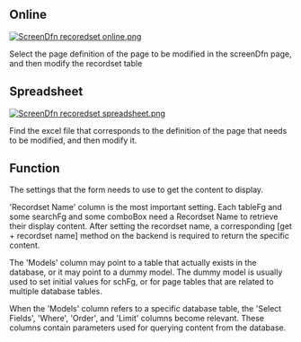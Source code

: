 ## Online

[![ScreenDfn recoredset
online.png](images/ScreenDfn_recoredset_online.png)](images/ScreenDfn_recoredset_online.png)

Select the page definition of the page to be modified in the screenDfn page,
and then modify the recordset table

## Spreadsheet

[![ScreenDfn recoredset
spreadsheet.png](images/ScreenDfn_recoredset_spreadsheet.png)](images/ScreenDfn_recoredset_spreadsheet.png)

Find the excel file that corresponds to the definition of the page that needs
to be modified, and then modify it.

  

## Function

The settings that the form needs to use to get the content to display.

'Recordset Name' column is the most important setting. Each tableFg and some
searchFg and some comboBox need a Recordset Name to retrieve their display
content. After setting the recordset name, a corresponding [get + recordset
name] method on the backend is required to return the specific content.

The 'Models' column may point to a table that actually exists in the database,
or it may point to a dummy model. The dummy model is usually used to set
initial values for schFg, or for page tables that are related to multiple
database tables.

When the 'Models' column refers to a specific database table, the 'Select
Fields', 'Where', 'Order', and 'Limit' columns become relevant. These columns
contain parameters used for querying content from the database.

